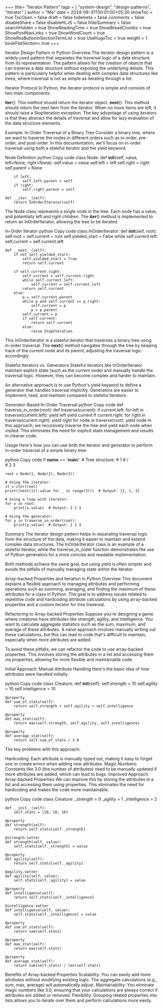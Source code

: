 +++
title= "Iterator Pattern"
tags = [ "system-design",  "design-patterns", "iterator" ]
author = "Me"
date = 2024-08-31T00:01:00+05:30
showToc = true
TocOpen = false
draft = false
hidemeta = false
comments = false
disableShare = false
disableHLJS = false
hideSummary = false
searchHidden = true
ShowReadingTime = true
ShowBreadCrumbs = true
ShowPostNavLinks = true
ShowWordCount = true
ShowRssButtonInSectionTermList = true
UseHugoToc = true
weight = 1
bookFlatSection= true
+++

Iterator Design Pattern in Python
Overview
The iterator design pattern is a widely used pattern that separates the traversal logic of a data structure from its representation. The pattern allows for the creation of objects that can traverse a data structure without exposing the underlying details. This pattern is particularly helpful when dealing with complex data structures like trees, where traversal is not as simple as iterating through a list.

Iterator Protocol
In Python, the iterator protocol is simple and consists of two main components:

__iter__(): This method should return the iterator object.
__next__(): This method should return the next item from the iterator. When no more items are left, it should raise a StopIteration exception.
The key advantage of using iterators is that they abstract the details of traversal and allow for lazy evaluation of the data structure elements.

Example: In-Order Traversal of a Binary Tree
Consider a binary tree, where we want to traverse the nodes in different orders such as in-order, pre-order, and post-order. In this documentation, we'll focus on in-order traversal using both a stateful iterator and the yield keyword.

Node Definition
python
Copy code
class Node:
    def __init__(self, value, left=None, right=None):
        self.value = value
        self.left = left
        self.right = right
        self.parent = None
        
        if left:
            self.left.parent = self
        if right:
            self.right.parent = self

    def __iter__(self):
        return InOrderIterator(self)
The Node class represents a single node in the tree. Each node has a value, and potentially left and right children. The __iter__() method is implemented to return an InOrderIterator, allowing the tree to be iterated.

In-Order Iterator
python
Copy code
class InOrderIterator:
    def __init__(self, root):
        self.root = self.current = root
        self.yielded_start = False
        while self.current.left:
            self.current = self.current.left

    def __next__(self):
        if not self.yielded_start:
            self.yielded_start = True
            return self.current
        
        if self.current.right:
            self.current = self.current.right
            while self.current.left:
                self.current = self.current.left
            return self.current
        else:
            p = self.current.parent
            while p and self.current == p.right:
                self.current = p
                p = p.parent
            self.current = p
            if self.current:
                return self.current
            else:
                raise StopIteration
This InOrderIterator is a stateful iterator that traverses a binary tree using in-order traversal. The __next__() method navigates through the tree by keeping track of the current node and its parent, adjusting the traversal logic accordingly.

Stateful Iterators vs. Generators
Stateful iterators like InOrderIterator maintain explicit state (such as the current node) and manually handle the traversal logic. However, they can become complex and harder to maintain.

An alternative approach is to use Python's yield keyword to define a generator that handles traversal implicitly. Generators are easier to implement, read, and maintain compared to stateful iterators.

Generator-Based In-Order Traversal
python
Copy code
def traverse_in_order(root):
    def traverse(current):
        if current.left:
            for left in traverse(current.left):
                yield left
        yield current
        if current.right:
            for right in traverse(current.right):
                yield right
    for node in traverse(root):
        yield node
In this approach, we recursively traverse the tree and yield each node when visited. This eliminates the need for explicit state management and results in cleaner code.

Usage
Here's how you can use both the iterator and generator to perform in-order traversal of a simple binary tree:

python
Copy code
if __name__ == '__main__':
    # Tree structure:
    #    1
    #   / \
    #  2   3

    root = Node(1, Node(2), Node(3))

    # Using the iterator:
    it = iter(root)
    print([next(it).value for _ in range(3)])  # Output: [2, 1, 3]

    # Using a loop with iterator:
    for x in root:
        print(x.value)  # Output: 2 1 3

    # Using the generator:
    for y in traverse_in_order(root):
        print(y.value)  # Output: 2 1 3
Summary
The iterator design pattern helps in separating traversal logic from the structure of the data, making it easier to maintain and extend complex data structures. The InOrderIterator class is an example of a stateful iterator, while the traverse_in_order function demonstrates the use of Python generators for a more concise and readable implementation.

Both methods achieve the same goal, but using yield is often simpler and avoids the pitfalls of manually managing state within the iterator.

Array-backed Properties and Iteration in Python
Overview
This document explains a flexible approach to managing attributes and performing operations such as summing, averaging, and finding the maximum of these attributes for a class in Python. The goal is to address issues related to repetitive code and hardcoding attribute calculations by using array-backed properties and a custom iterator for tree traversal.

Refactoring to Array-backed Properties
Suppose you're designing a game where creatures have attributes like strength, agility, and intelligence. You want to calculate aggregate statistics such as the sum, maximum, and average of these attributes. A naive approach involves manually writing out these calculations, but this can lead to code that's difficult to maintain, especially when more attributes are added.

To avoid these pitfalls, we can refactor the code to use array-backed properties. This involves storing the attributes in a list and accessing them via properties, allowing for more flexible and maintainable code.

Initial Approach: Manual Attribute Handling
Here's the basic idea of how attributes were handled initially:

python
Copy code
class Creature:
    def __init__(self):
        self.strength = 10
        self.agility = 10
        self.intelligence = 10

    @property
    def sum_of_stats(self):
        return self.strength + self.agility + self.intelligence

    @property
    def max_stat(self):
        return max(self.strength, self.agility, self.intelligence)

    @property
    def average_stat(self):
        return self.sum_of_stats / 3.0
The key problems with this approach:

Hardcoding: Each attribute is manually typed out, making it easy to forget one or create errors when adding new attributes.
Magic Numbers: Constants like 3.0 (the number of attributes) need to be manually updated if more attributes are added, which can lead to bugs.
Improved Approach: Array-backed Properties
We can improve this by storing the attributes in a list and accessing them using properties. This eliminates the need for hardcoding and makes the code more maintainable.

python
Copy code
class Creature:
    _strength = 0
    _agility = 1
    _intelligence = 2

    def __init__(self):
        self.stats = [10, 10, 10]

    @property
    def strength(self):
        return self.stats[self._strength]

    @strength.setter
    def strength(self, value):
        self.stats[self._strength] = value

    @property
    def agility(self):
        return self.stats[self._agility]

    @agility.setter
    def agility(self, value):
        self.stats[self._agility] = value

    @property
    def intelligence(self):
        return self.stats[self._intelligence]

    @intelligence.setter
    def intelligence(self, value):
        self.stats[self._intelligence] = value

    @property
    def sum_of_stats(self):
        return sum(self.stats)

    @property
    def max_stat(self):
        return max(self.stats)

    @property
    def average_stat(self):
        return sum(self.stats) / len(self.stats)
Benefits of Array-backed Properties
Scalability: You can easily add more attributes without modifying existing logic. The aggregate calculations (e.g., sum, max, average) will automatically adjust.
Maintainability: You eliminate magic numbers like 3.0, ensuring that your calculations are always correct if attributes are added or removed.
Flexibility: Grouping related properties into lists allows you to iterate over them and perform calculations more easily.